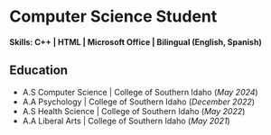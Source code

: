 # Computer Science Student

#### Skills: C++ | HTML | Microsoft Office | Bilingual (English, Spanish)

## Education
- A.S Computer Science | College of Southern Idaho (_May 2024_)
- A.A Psychology |       College of Southern Idaho (_December 2022_)
- A.S Health Science |   College of Southern Idaho (_May 2022_)
- A.A Liberal Arts |     College of Southern Idaho (_May 2021_)

